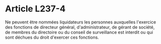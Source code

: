 # Article L237-4

Ne peuvent être nommées liquidateurs les personnes auxquelles l'exercice des fonctions de directeur général, d'administrateur, de gérant de société, de membres du directoire ou du conseil de surveillance est interdit ou qui sont déchues du droit d'exercer ces fonctions.
